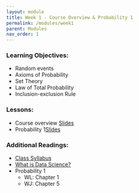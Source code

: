 ```yaml
---
layout: module
title: Week 1 - Course Overview & Probability 1
permalink: /modules/week1
parent: Modules
nav_order: 1
---
```


### Learning Objectives:
* Random events
* Axioms of Probability
* Set Theory
* Law of Total Probability 
* Inclusion-exclusion Rule


### Lessons:
* Course overview [Slides](https://xinchenyu.github.io/csc380-fall23/Slides/23f380_intro.pdf)
* Probability 1[Slides](https://xinchenyu.github.io/csc380-fall23/Slides/23f380_probability_lecture1.pdf)


### Additional Readings:
* [Class Syllabus](https://xinchenyu.github.io/csc380-fall23/Syllabus/syllabus.pdf)
* [What is Data Science?](http://www.pachecoj.com/courses/csc380_fall21/doc/what_is_data_science.pdf)
* Probability 1 
    * WL: Chapter 1
    * WJ: Chapter 5